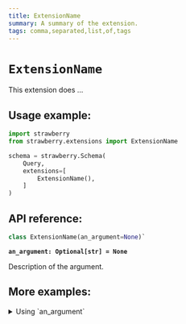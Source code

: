 ```yaml
---
title: ExtensionName
summary: A summary of the extension.
tags: comma,separated,list,of,tags
---
```


# `ExtensionName`

This extension does ...

## Usage example:

```python
import strawberry
from strawberry.extensions import ExtensionName

schema = strawberry.Schema(
    Query,
    extensions=[
        ExtensionName(),
    ]
)
```

## API reference:

```python
class ExtensionName(an_argument=None)`
```

**`an_argument: Optional[str] = None`**

Description of the argument.

## More examples:

<details>
  <summary>Using `an_argument`</summary>

```python
import strawberry
from strawberry.extensions import ValidationCache

schema = strawberry.Schema(
    Query,
    extensions=[
        ExtensionName(an_argument="something"),
    ]
)
```

</details>
